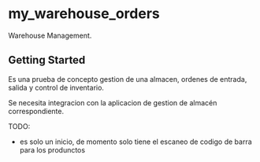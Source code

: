 # my_warehouse_orders

Warehouse Management.

## Getting Started

Es una prueba de concepto gestion de una almacen, ordenes de entrada, salida y control de inventario.

Se necesita integracion con la aplicacion de gestion de almacén correspondiente.

TODO:

- es solo un inicio, de momento solo tiene el escaneo de codigo de barra para los produnctos